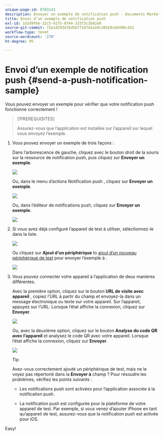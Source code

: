 ```yaml
---
unique-page-id: 8783141
description: Envoyer un exemple de notification push - Documents Marketo - Documentation du produit
title: Envoi d’un exemple de notification push
exl-id: 1d2d9f6e-32c5-41f5-8744-33373c3b42e0
source-git-commit: 72e1d29347bd5b77107da1e9c30169cb6490c432
workflow-type: tm+mt
source-wordcount: '270'
ht-degree: 0%

---
```


# Envoi d’un exemple de notification push {#send-a-push-notification-sample}

Vous pouvez envoyer un exemple pour vérifier que votre notification push fonctionne correctement !

>[!PREREQUISITES]
>
>Assurez-vous que l’application est installée sur l’appareil sur lequel vous envoyez l’exemple.

1. Vous pouvez envoyer un exemple de trois façons :

   Dans l’arborescence de gauche, cliquez avec le bouton droit de la souris sur la ressource de notification push, puis cliquez sur **Envoyer un exemple**.

   ![](assets/image2015-7-13-11-3a26-3a15.png)

   Ou, dans le menu d’actions Notification push , cliquez sur **Envoyer un exemple**.

   ![](assets/image2015-7-13-11-3a28-3a37.png)

   Ou, dans l’éditeur de notifications push, cliquez sur **Envoyer un exemple**.

   ![](assets/image2015-7-20-13-3a29-3a3.png)

1. Si vous avez déjà configuré l’appareil de test à utiliser, sélectionnez-le dans la liste.

   ![](assets/image2015-7-29-8-3a25-3a17.png)

   Ou cliquez sur **Ajout d’un périphérique** to [ajout d’un nouveau périphérique de test](/help/marketo/product-docs/mobile-marketing/push-notifications/adding-a-new-test-device.md) pour envoyer l’exemple à .

   ![](assets/image2015-7-13-11-3a34-3a21.png)

1. Vous pouvez connecter votre appareil à l’application de deux manières différentes.

   Avec la première option, cliquez sur le bouton **URL de visite avec appareil** , copiez l’URL à partir du champ et envoyez-la dans un message électronique ou texte sur votre appareil. Sur l’appareil, appuyez sur l’URL. Lorsque l’état affiche la connexion, cliquez sur **Envoyer**.

   ![](assets/image2015-7-29-8-3a29-3a18.png)

   Ou, avec la deuxième option, cliquez sur le bouton **Analyse du code QR avec l’appareil** et analysez le code QR avec votre appareil. Lorsque l’état affiche la connexion, cliquez sur **Envoyer**.

   ![](assets/image2015-7-29-8-3a31-3a20.png)

   >[!TIP]
   >
   >Avez-vous correctement ajouté un périphérique de test, mais ne le voyez pas répertorié dans la **Envoyer à** champ ? Pour résoudre les problèmes, vérifiez les points suivants :
   >
   >* Les notifications push sont activées pour l’application associée à la notification push.
   >
   >* La notification push est configurée pour la plateforme de votre appareil de test. Par exemple, si vous venez d’ajouter iPhone en tant qu’appareil de test, assurez-vous que la notification push est activée pour iOS.


Easy!
